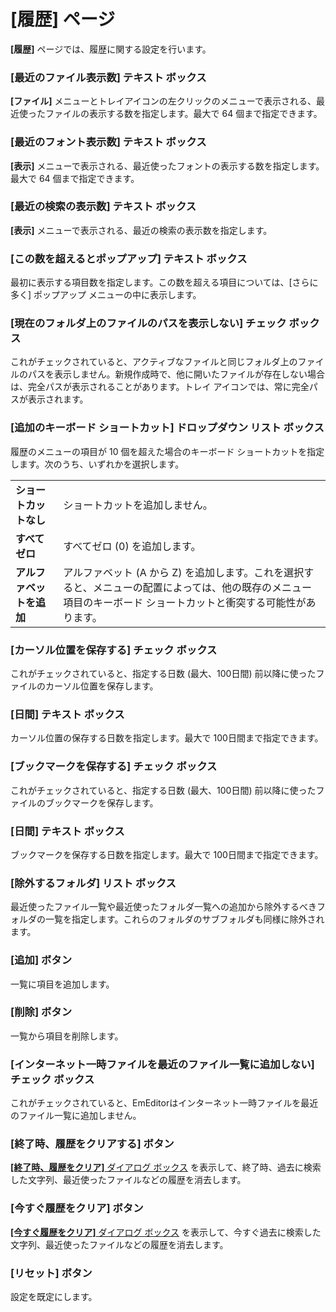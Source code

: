 # \[履歴\] ページ

**\[履歴\]** ページでは、履歴に関する設定を行います。

### \[最近のファイル表示数\] テキスト ボックス

**\[ファイル\]** メニューとトレイアイコンの左クリックのメニューで表示される、最近使ったファイルの表示する数を指定します。最大で 64 個まで指定できます。

### \[最近のフォント表示数\] テキスト ボックス

**\[表示\]** メニューで表示される、最近使ったフォントの表示する数を指定します。最大で 64 個まで指定できます。

### \[最近の検索の表示数\] テキスト ボックス

**\[表示\]** メニューで表示される、最近の検索の表示数を指定します。

### \[この数を超えるとポップアップ\] テキスト ボックス

最初に表示する項目数を指定します。この数を超える項目については、\[さらに多く\] ポップアップ メニューの中に表示します。

### \[現在のフォルダ上のファイルのパスを表示しない\] チェック ボックス

これがチェックされていると、アクティブなファイルと同じフォルダ上のファイルのパスを表示しません。新規作成時で、他に開いたファイルが存在しない場合は、完全パスが表示されることがあります。トレイ アイコンでは、常に完全パスが表示されます。

### \[追加のキーボード ショートカット\] ドロップダウン リスト ボックス

履歴のメニューの項目が 10 個を超えた場合のキーボード ショートカットを指定します。次のうち、いずれかを選択します。

|     |     |
| --- | --- |
| **ショートカットなし** | ショートカットを追加しません。 |
| **すべてゼロ** | すべてゼロ (0) を追加します。 |
| **アルファベットを追加** | アルファベット (A から Z) を追加します。これを選択すると、メニューの配置によっては、他の既存のメニュー項目のキーボード ショートカットと衝突する可能性があります。 |

### \[カーソル位置を保存する\] チェック ボックス

これがチェックされていると、指定する日数 (最大、100日間) 前以降に使ったファイルのカーソル位置を保存します。

### \[日間\] テキスト ボックス

カーソル位置の保存する日数を指定します。最大で 100日間まで指定できます。

### \[ブックマークを保存する\] チェック ボックス

これがチェックされていると、指定する日数 (最大、100日間) 前以降に使ったファイルのブックマークを保存します。

### \[日間\] テキスト ボックス

ブックマークを保存する日数を指定します。最大で 100日間まで指定できます。

### \[除外するフォルダ\] リスト ボックス

最近使ったファイル一覧や最近使ったフォルダ一覧への追加から除外するべきフォルダの一覧を指定します。これらのフォルダのサブフォルダも同様に除外されます。

### \[追加\] ボタン

一覧に項目を追加します。

### \[削除\] ボタン

一覧から項目を削除します。

### \[インターネット一時ファイルを最近のファイル一覧に追加しない\] チェック   ボックス

これがチェックされていると、EmEditorはインターネット一時ファイルを最近のファイル一覧に追加しません。

### \[終了時、履歴をクリアする\] ボタン

[**\[終了時、履歴をクリア\]** ダイアログ ボックス](../../clear_history/index) を表示して、終了時、過去に検索した文字列、最近使ったファイルなどの履歴を消去します。

### \[今すぐ履歴をクリア\] ボタン

[**\[今すぐ履歴をクリア\]** ダイアログ ボックス](../../clear_history/index) を表示して、今すぐ過去に検索した文字列、最近使ったファイルなどの履歴を消去します。

### \[リセット\] ボタン

設定を既定にします。

